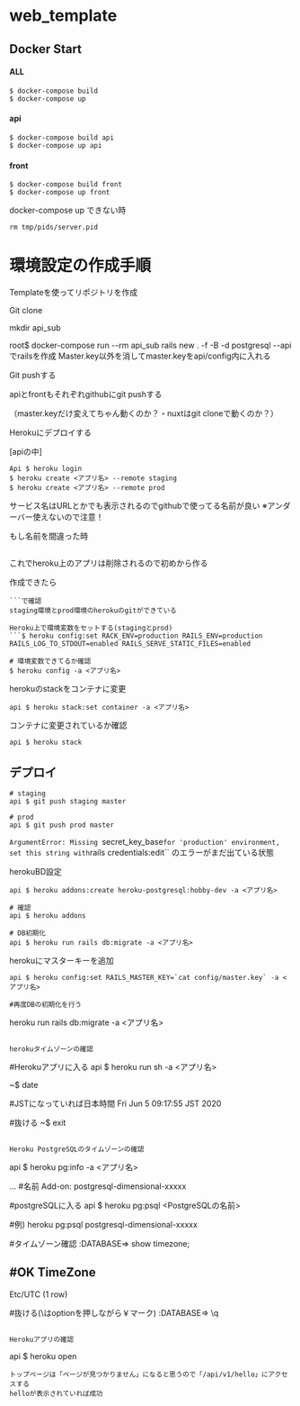 # web_template
## Docker Start

#### ALL
```
$ docker-compose build
$ docker-compose up
```

#### api
```
$ docker-compose build api
$ docker-compose up api
```

#### front
```
$ docker-compose build front
$ docker-compose up front
```

docker-compose up できない時
```
rm tmp/pids/server.pid
```

# 環境設定の作成手順
Templateを使ってリポジトリを作成

Git clone

mkdir api_sub

root$ docker-compose run --rm api_sub rails new . -f -B -d postgresql --api
でrailsを作成
Master.key以外を消してmaster.keyをapi/config内に入れる

Git pushする

apiとfrontもそれぞれgithubにgit pushする

（master.keyだけ変えてちゃん動くのか？・nuxtはgit cloneで動くのか？）

Herokuにデプロイする

[apiの中]
```
Api $ heroku login
$ heroku create <アプリ名> --remote staging
$ heroku create <アプリ名> --remote prod
```
サービス名はURLとかでも表示されるのでgithubで使ってる名前が良い
※アンダーバー使えないので注意！

もし名前を間違った時
```$ heroku apps:destroy --app アプリ名
```
これでheroku上のアプリは削除されるので初めから作る

作成できたら
```$ git config --list
```で確認
staging環境とprod環境のherokuのgitができている

Heroku上で環境変数をセットする(stagingとprod)
```$ heroku config:set RACK_ENV=production RAILS_ENV=production RAILS_LOG_TO_STDOUT=enabled RAILS_SERVE_STATIC_FILES=enabled

# 環境変数できてるか確認
$ heroku config -a <アプリ名>
```
herokuのstackをコンテナに変更
```
api $ heroku stack:set container -a <アプリ名>
```

コンテナに変更されているか確認
```
api $ heroku stack
```

## デプロイ
```
# staging
api $ git push staging master

# prod
api $ git push prod master
```

`ArgumentError: Missing `secret_key_base` for 'production' environment, set this string with `rails credentials:edit``
のエラーがまだ出ている状態

herokuBD設定
```
api $ heroku addons:create heroku-postgresql:hobby-dev -a <アプリ名>

# 確認
api $ heroku addons

# DB初期化
api $ heroku run rails db:migrate -a <アプリ名>
```

herokuにマスターキーを追加
```
api $ heroku config:set RAILS_MASTER_KEY=`cat config/master.key` -a <アプリ名>

#再度DBの初期化を行う

```
heroku run rails db:migrate -a <アプリ名>
```

herokuタイムゾーンの確認
```
#Herokuアプリに入る
api $ heroku run sh -a <アプリ名>

~$ date

#JSTになっていれば日本時間
Fri Jun  5 09:17:55 JST 2020

#抜ける
~$ exit
```

Heroku PostgreSQLのタイムゾーンの確認
```
api $ heroku pg:info -a <アプリ名>

...
#名前
Add-on: postgresql-dimensional-xxxxx

#postgreSQLに入る
api $ heroku pg:psql <PostgreSQLの名前>

#例) heroku pg:psql postgresql-dimensional-xxxxx

#タイムゾーン確認
:DATABASE=> show timezone;

#OK
TimeZone
----------
 Etc/UTC
(1 row)

#抜ける(\はoptionを押しながら￥マーク)
:DATABASE=> \q
```

Herokuアプリの確認
```
api $ heroku open
```
トップページは「ページが見つかりません」になると思うので「/api/v1/hello」にアクセスする
helloが表示されていれば成功
